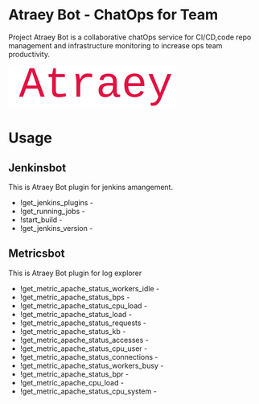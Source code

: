 # Atraey Bot - ChatOps for Team

Project Atraey Bot is a collaborative chatOps service for CI/CD,code repo management and infrastructure monitoring to increase ops team productivity. 

![logo](https://raw.githubusercontent.com/debojitkakoti/atraey/master/atraey-logo.png)

# Usage

## Jenkinsbot

   This is Atraey Bot plugin for jenkins amangement.
   
- !get_jenkins_plugins - 
- !get_running_jobs - 
- !start_build - 
- !get_jenkins_version - 

## Metricsbot

This is Atraey Bot plugin for log explorer 

- !get_metric_apache_status_workers_idle -
- !get_metric_apache_status_bps -
- !get_metric_apache_status_cpu_load -
- !get_metric_apache_status_load -
- !get_metric_apache_status_requests -
- !get_metric_apache_status_kb - 
- !get_metric_apache_status_accesses -
- !get_metric_apache_status_cpu_user - 
- !get_metric_apache_status_connections -
- !get_metric_apache_status_workers_busy -
- !get_metric_apache_status_bpr -
- !get_metric_apache_cpu_load -
- !get_metric_apache_status_cpu_system -
